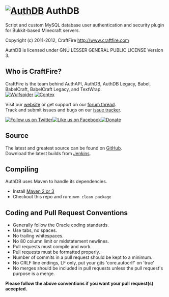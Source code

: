 [![AuthDB][Project Logo]][Website]
AuthDB
======
Script and custom MySQL database user authentication and security plugin for Bukkit-based Minecraft servers.

Copyright (c) 2011-2012, CraftFire <http://www.craftfire.com>

AuthDB is licensed under GNU LESSER GENERAL PUBLIC LICENSE Version 3.

Who is CraftFire?
-----------------
CraftFire is the team behind AuthAPI, AuthDB, AuthDB Legacy, Babel, BabelCraft, BabelCraft Legacy, and TextWrap.  
[![Wulfspider](https://secure.gravatar.com/avatar/6f2a0dcb60cd1ebee57875f9326bc98c?d=mm&r=pg&s=48)](http://forums.spout.org/members/wulfspider.1/) 
[![Contex](https://secure.gravatar.com/avatar/166ba849fcd905c8842cb062b879bc09?d=mm&r=pg&s=48)](forums.bukkit.org/members/contex.17559/) 

Visit our [website][Website] or get support on our [forum thread][Forums].  
Track and submit issues and bugs on our [issue tracker][Issues].

[![Follow us on Twitter][Twitter Logo]][Twitter][![Like us on Facebook][Facebook Logo]][Facebook][![Donate][Donate Logo]][Donate]

Source
------
The latest and greatest source can be found on [GitHub].  
Download the latest builds from [Jenkins].  

Compiling
---------
AuthDB uses Maven to handle its dependencies.

* Install [Maven 2 or 3](http://maven.apache.org/download.html)  
* Checkout this repo and run: `mvn clean package`

Coding and Pull Request Conventions
-----------------------------------
* Generally follow the Oracle coding standards.
* Use tabs, no spaces.
* No trailing whitespaces.
* No 80 column limit or midstatement newlines.
* Pull requests must compile and work.
* Pull requests must be formatted properly.
* Number of commits in a pull request should be kept to a minimum.
* No CRLF line endings, LF only, put your gits 'core.autocrlf' on 'true'
* No merges should be included in pull requests unless the pull request's purpose is a merge.

**Please follow the above conventions if you want your pull request(s) accepted.**

[Project Logo]: http://cdn.craftfire.com/img/logo/authdb_353x93.png
[CraftFire Logo]: http://cdn.craftfire.com/img/logo/craftfire_150x38.png
[License]: http://www.gnu.org/licenses/lgpl.html
[Website]: http://www.craftfire.com
[Forums]: http://forums.bukkit.org/threads/19760/
[GitHub]: https://github.com/CraftFire/AuthDB
[Jenkins]: http://ci.craftfire.com/job/AuthDB
[Issues]: http://issues.craftfire.com
[Twitter]: http://twitter.com/CraftFireDev
[Twitter Logo]: http://cdn.spout.org/img/button/twitter_follow_us.png
[Facebook]: http://facebook.com/CraftFire
[Facebook Logo]: http://cdn.spout.org/img/button/facebook_like_us.png
[Donate]: https://www.paypal.com/cgi-bin/webscr?hosted_button_id=4K4LNLGDM9T6Y&page_style=CraftFire&item_name=AuthDB+donation+%28from+github.com%29&cmd=_s-xclick
[Donate Logo]: http://cdn.spout.org/img/button/donate_paypal_96x96.png
